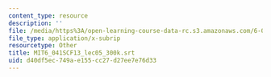 ```yaml
---
content_type: resource
description: ''
file: /media/https%3A/open-learning-course-data-rc.s3.amazonaws.com/6-041sc-probabilistic-systems-analysis-and-applied-probability-fall-2013/d40df5ec749ae155cc27d27ee7e76d33_MIT6_041SCF13_lec05_300k.srt
file_type: application/x-subrip
resourcetype: Other
title: MIT6_041SCF13_lec05_300k.srt
uid: d40df5ec-749a-e155-cc27-d27ee7e76d33
---
```

